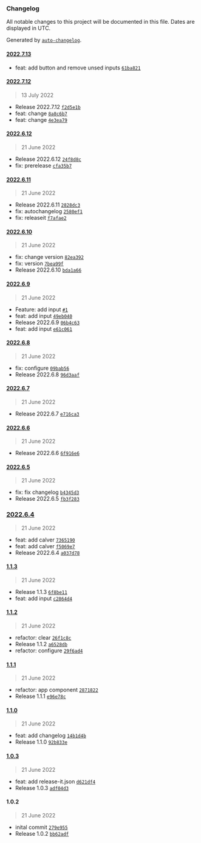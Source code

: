 ### Changelog

All notable changes to this project will be documented in this file. Dates are displayed in UTC.

Generated by [`auto-changelog`](https://github.com/CookPete/auto-changelog).

#### [2022.7.13](https://github.com/davicajucaru/lerna-poc/compare/2022.7.12...2022.7.13)

- feat: add button and remove unsed inputs [`61ba821`](https://github.com/davicajucaru/lerna-poc/commit/61ba821eae1dcc91e56d8d49f3cc75975d4096bb)

#### [2022.7.12](https://github.com/davicajucaru/lerna-poc/compare/2022.6.12...2022.7.12)

> 13 July 2022

- Release 2022.7.12 [`f2d5e1b`](https://github.com/davicajucaru/lerna-poc/commit/f2d5e1b336c3be10749c900aa24840539494d5ec)
- feat: change [`8a8c6b7`](https://github.com/davicajucaru/lerna-poc/commit/8a8c6b79f9368e3d43711d8ada7580d6ff1dc404)
- feat: change [`4e3ea79`](https://github.com/davicajucaru/lerna-poc/commit/4e3ea79eec0f2081c484b673a6a3612c2d46cefe)

#### [2022.6.12](https://github.com/davicajucaru/lerna-poc/compare/2022.6.11...2022.6.12)

> 21 June 2022

- Release 2022.6.12 [`24f8d8c`](https://github.com/davicajucaru/lerna-poc/commit/24f8d8c9bf2f258b8e4045c2a1500b34d63cf558)
- fix: prerelease [`cfa35b7`](https://github.com/davicajucaru/lerna-poc/commit/cfa35b7bde2976c20a04ec6e57ad47119df22feb)

#### [2022.6.11](https://github.com/davicajucaru/lerna-poc/compare/2022.6.10...2022.6.11)

> 21 June 2022

- Release 2022.6.11 [`2828dc3`](https://github.com/davicajucaru/lerna-poc/commit/2828dc3e568df65ec27bfe9ace321e7d36089c3d)
- fix: autochangelog [`2580ef1`](https://github.com/davicajucaru/lerna-poc/commit/2580ef1bc9e3d7ba87022f9f12bcb216e458d096)
- fix: releaseit [`f7afae2`](https://github.com/davicajucaru/lerna-poc/commit/f7afae23d442f2387b1736c974774702b0d85bec)

#### [2022.6.10](https://github.com/davicajucaru/lerna-poc/compare/2022.6.9...2022.6.10)

> 21 June 2022

- fix: change version [`82ea392`](https://github.com/davicajucaru/lerna-poc/commit/82ea392f4f1997c1160821521d55644fa229090f)
- fix: version [`7bea99f`](https://github.com/davicajucaru/lerna-poc/commit/7bea99faa2a60e81025c48eafdedd11b047f232a)
- Release 2022.6.10 [`bda1a66`](https://github.com/davicajucaru/lerna-poc/commit/bda1a661f7117ce78519406d5382e35e1541f8b2)

#### [2022.6.9](https://github.com/davicajucaru/lerna-poc/compare/2022.6.8...2022.6.9)

> 21 June 2022

- Feature: add input [`#1`](https://github.com/davicajucaru/lerna-poc/pull/1)
- feat: add input [`49eb040`](https://github.com/davicajucaru/lerna-poc/commit/49eb0401516860a1474baffb9432330a7ce1e60f)
- Release 2022.6.9 [`06b4c63`](https://github.com/davicajucaru/lerna-poc/commit/06b4c63ce5481f19c96582201c7e9296eed71ad5)
- feat: add input [`e61c061`](https://github.com/davicajucaru/lerna-poc/commit/e61c061fbf0441cabc5841860d22ad9521f5e898)

#### [2022.6.8](https://github.com/davicajucaru/lerna-poc/compare/2022.6.7...2022.6.8)

> 21 June 2022

- fix: configure [`09bab56`](https://github.com/davicajucaru/lerna-poc/commit/09bab56a0d5bdab497bbc3a402dbf4cef9ad00ad)
- Release 2022.6.8 [`96d3aaf`](https://github.com/davicajucaru/lerna-poc/commit/96d3aaf1a05d1a5def36f8aefddf761d86d1e858)

#### [2022.6.7](https://github.com/davicajucaru/lerna-poc/compare/2022.6.6...2022.6.7)

> 21 June 2022

- Release 2022.6.7 [`e716ca3`](https://github.com/davicajucaru/lerna-poc/commit/e716ca38c3434540085d4084f60100febc626916)

#### [2022.6.6](https://github.com/davicajucaru/lerna-poc/compare/2022.6.5...2022.6.6)

> 21 June 2022

- Release 2022.6.6 [`6f916e6`](https://github.com/davicajucaru/lerna-poc/commit/6f916e673ae7bbc5ec7f83c8a8e4ac754448b3da)

#### [2022.6.5](https://github.com/davicajucaru/lerna-poc/compare/2022.6.4...2022.6.5)

> 21 June 2022

- fix: fix changelog [`b4345d3`](https://github.com/davicajucaru/lerna-poc/commit/b4345d319b6ce3cba5626a45c833bde5898624cb)
- Release 2022.6.5 [`fb3f283`](https://github.com/davicajucaru/lerna-poc/commit/fb3f2838f3a644bd1549cf5317a8f404a68e8bbb)

### [2022.6.4](https://github.com/davicajucaru/lerna-poc/compare/1.1.3...2022.6.4)

> 21 June 2022

- feat: add calver [`7365190`](https://github.com/davicajucaru/lerna-poc/commit/7365190437a03a024f1f33b0eaf2740b6c1fe4ad)
- feat: add calver [`f5069e7`](https://github.com/davicajucaru/lerna-poc/commit/f5069e76cc621d0baadad2e7a5b45362f1dffb29)
- Release 2022.6.4 [`a037d78`](https://github.com/davicajucaru/lerna-poc/commit/a037d78a66662fe4e634b390fdff0247273cbc29)

#### [1.1.3](https://github.com/davicajucaru/lerna-poc/compare/1.1.2...1.1.3)

> 21 June 2022

- Release 1.1.3 [`6f8be11`](https://github.com/davicajucaru/lerna-poc/commit/6f8be110b24e44f16c051099f6a268657fc65404)
- feat: add input [`c2864d4`](https://github.com/davicajucaru/lerna-poc/commit/c2864d427fbce6e745d9ab29645287de1df44f2d)

#### [1.1.2](https://github.com/davicajucaru/lerna-poc/compare/1.1.1...1.1.2)

> 21 June 2022

- refactor: clear [`26f1c8c`](https://github.com/davicajucaru/lerna-poc/commit/26f1c8cc2f9081a6aec007b790398a7cd463b272)
- Release 1.1.2 [`a6528db`](https://github.com/davicajucaru/lerna-poc/commit/a6528dbb03b9cbf143e2105ed6652f6e4871d46a)
- refactor: configure [`29f6ad4`](https://github.com/davicajucaru/lerna-poc/commit/29f6ad41225ae82e888777e9edd0808a5754225c)

#### [1.1.1](https://github.com/davicajucaru/lerna-poc/compare/1.1.0...1.1.1)

> 21 June 2022

- refactor: app component [`2871822`](https://github.com/davicajucaru/lerna-poc/commit/2871822087f66d5483b98fe51bab14d2f7e93cbf)
- Release 1.1.1 [`e96e78c`](https://github.com/davicajucaru/lerna-poc/commit/e96e78c0e9bd67ac7adb88ef5f8a85324159e671)

#### [1.1.0](https://github.com/davicajucaru/lerna-poc/compare/1.0.3...1.1.0)

> 21 June 2022

- feat: add changelog [`14b1d4b`](https://github.com/davicajucaru/lerna-poc/commit/14b1d4b1b754bb0bc941e65cd015575fc82b5ec0)
- Release 1.1.0 [`92b833e`](https://github.com/davicajucaru/lerna-poc/commit/92b833e031721d1c1122f5fe48d3abdf413c0e91)

#### [1.0.3](https://github.com/davicajucaru/lerna-poc/compare/1.0.2...1.0.3)

> 21 June 2022

- feat: add release-it.json [`d621df4`](https://github.com/davicajucaru/lerna-poc/commit/d621df4727146b0befc83dc9831e14d5cb4724a3)
- Release 1.0.3 [`adf04d3`](https://github.com/davicajucaru/lerna-poc/commit/adf04d3dbbe84c04457cadabf56785602dfabd11)

#### 1.0.2

> 21 June 2022

- inital commit [`279e955`](https://github.com/davicajucaru/lerna-poc/commit/279e9557b2b6d6482afbb90c7a06b0d2fc0064b9)
- Release 1.0.2 [`bb62adf`](https://github.com/davicajucaru/lerna-poc/commit/bb62adf2cc3ffa2630cb076dc54b5ce622307912)

